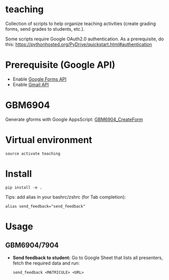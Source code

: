 # teaching

Collection of scripts to help organize teaching activities (create grading forms, send grades to students, etc.).

Some scripts require Google OAuth2.0 authentication. As a prerequisite, do this:
https://pythonhosted.org/PyDrive/quickstart.html#authentication
 
# Prerequisite (Google API)

- Enable [Google Forms API](https://console.developers.google.com/apis/api/forms.googleapis.com/overview?project=1036953068115)
- Enable [Gmail API](https://console.developers.google.com/apis/api/gmail.googleapis.com/overview?project=1036953068115)

# GBM6904

Generate gforms with Google AppsScript: [GBM6904_CreateForm](https://script.google.com/home/projects/1a2_dd4s7rkh1ETUG5TwXsc5jJ1nKXg3aKT9zVfPIFoXhx5kJYpreA1Ry/edit)

# Virtual environment

~~~
source activate teaching
~~~

# Install

~~~
pip install -e .
~~~

Tips: add alias in your bashrc/zshrc (for Tab completion):
~~~
alias send_feedback="send_feedback"
~~~

# Usage

## GBM6904/7904

- **Send feedback to student:** Go to Google Sheet that lists all presenters, fetch the required data and run:  
  ~~~
  send_feedback <MATRICULE> <URL>
  ~~~
  
